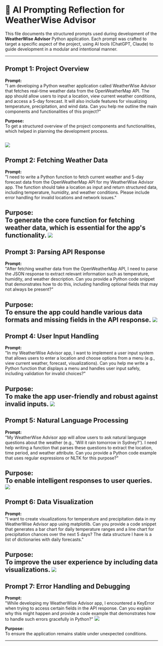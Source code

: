 # 🤖 AI Prompting Reflection for WeatherWise Advisor

This file documents the structured prompts used during development of the **WeatherWise Advisor** Python application. Each prompt was crafted to target a specific aspect of the project, using AI tools (ChatGPT, Claude) to guide development in a modular and intentional manner.

---

## Prompt 1: Project Overview

**Prompt:**  
"I am developing a Python weather application called WeatherWise Advisor that fetches real-time weather data from the OpenWeatherMap API. The app should allow users to input a location, view current weather conditions, and access a 5-day forecast. It will also include features for visualizing temperature, precipitation, and wind data. Can you help me outline the main components and functionalities of this project?"

**Purpose:**  
To get a structured overview of the project components and functionalities, which helped in planning the development process.

![](Picture1.png)
---

## Prompt 2: Fetching Weather Data

**Prompt:**  
"I need to write a Python function to fetch current weather and 5-day forecast data from the OpenWeatherMap API for my WeatherWise Advisor app. The function should take a location as input and return structured data, including temperature, humidity, and weather conditions. Please include error handling for invalid locations and network issues."

**Purpose:**  
To generate the core function for fetching weather data, which is essential for the app's functionality.
![](Picture2.png)
---

## Prompt 3: Parsing API Response

**Prompt:**  
"After fetching weather data from the OpenWeatherMap API, I need to parse the JSON response to extract relevant information such as temperature, humidity, and weather description. Can you provide a Python code snippet that demonstrates how to do this, including handling optional fields that may not always be present?"

**Purpose:**  
To ensure the app could handle various data formats and missing fields in the API response.
![](Picture3.png)
---

## Prompt 4: User Input Handling

**Prompt:**  
"In my WeatherWise Advisor app, I want to implement a user input system that allows users to enter a location and choose options from a menu (e.g., view current weather, forecast, visualizations). Can you help me write a Python function that displays a menu and handles user input safely, including validation for invalid choices?"

**Purpose:**  
To make the app user-friendly and robust against invalid inputs.
![](Picture4.png)
---

## Prompt 5: Natural Language Processing

**Prompt:**  
"My WeatherWise Advisor app will allow users to ask natural language questions about the weather (e.g., 'Will it rain tomorrow in Sydney?'). I need help writing a function that parses these questions to extract the location, time period, and weather attribute. Can you provide a Python code example that uses regular expressions or NLTK for this purpose?"

**Purpose:**  
To enable intelligent responses to user queries.
![](Picture5.png)
---

## Prompt 6: Data Visualization

**Prompt:**  
"I want to create visualizations for temperature and precipitation data in my WeatherWise Advisor app using matplotlib. Can you provide a code snippet that generates a bar chart for daily temperature ranges and a line chart for precipitation chances over the next 5 days? The data structure I have is a list of dictionaries with daily forecasts."

**Purpose:**  
To improve the user experience by including data visualizations.
![](Picture6.png)
---

## Prompt 7: Error Handling and Debugging

**Prompt:**  
"While developing my WeatherWise Advisor app, I encountered a KeyError when trying to access certain fields in the API response. Can you explain why this might happen and provide a code example that demonstrates how to handle such errors gracefully in Python?"
![](Picture7.png)

**Purpose:**  
To ensure the application remains stable under unexpected conditions.

---
